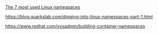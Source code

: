 [The 7 most used Linux namespaces](https://www.redhat.com/sysadmin/7-linux-namespaces)

https://blog.quarkslab.com/digging-into-linux-namespaces-part-1.html

https://www.redhat.com/sysadmin/building-container-namespaces